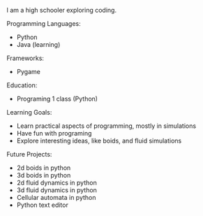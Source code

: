 I am a high schooler exploring coding.

Programming Languages:
- Python
- Java (learning)

Frameworks:
- Pygame

Education:
- Programing 1 class (Python)

Learning Goals:
- Learn practical aspects of programming, mostly in simulations
- Have fun with programing
- Explore interesting ideas, like boids, and fluid simulations

Future Projects:
- 2d boids in python
- 3d boids in python
- 2d fluid dynamics in python
- 3d fluid dynamics in python
- Cellular automata in python
- Python text editor
